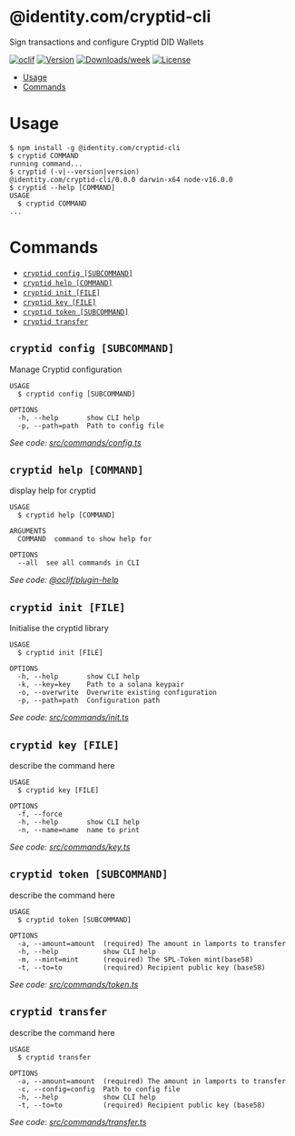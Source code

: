 @identity.com/cryptid-cli
=========================

Sign transactions and configure Cryptid DID Wallets

[![oclif](https://img.shields.io/badge/cli-oclif-brightgreen.svg)](https://oclif.io)
[![Version](https://img.shields.io/npm/v/@identity.com/cryptid-cli.svg)](https://npmjs.org/package/@identity.com/cryptid-cli)
[![Downloads/week](https://img.shields.io/npm/dw/@identity.com/cryptid-cli.svg)](https://npmjs.org/package/@identity.com/cryptid-cli)
[![License](https://img.shields.io/npm/l/@identity.com/cryptid-cli.svg)](https://github.com/identity-com/cryptid/blob/master/package.json)

<!-- toc -->
* [Usage](#usage)
* [Commands](#commands)
<!-- tocstop -->
# Usage
<!-- usage -->
```sh-session
$ npm install -g @identity.com/cryptid-cli
$ cryptid COMMAND
running command...
$ cryptid (-v|--version|version)
@identity.com/cryptid-cli/0.0.0 darwin-x64 node-v16.0.0
$ cryptid --help [COMMAND]
USAGE
  $ cryptid COMMAND
...
```
<!-- usagestop -->
# Commands
<!-- commands -->
* [`cryptid config [SUBCOMMAND]`](#cryptid-config-subcommand)
* [`cryptid help [COMMAND]`](#cryptid-help-command)
* [`cryptid init [FILE]`](#cryptid-init-file)
* [`cryptid key [FILE]`](#cryptid-key-file)
* [`cryptid token [SUBCOMMAND]`](#cryptid-token-subcommand)
* [`cryptid transfer`](#cryptid-transfer)

## `cryptid config [SUBCOMMAND]`

Manage Cryptid configuration

```
USAGE
  $ cryptid config [SUBCOMMAND]

OPTIONS
  -h, --help       show CLI help
  -p, --path=path  Path to config file
```

_See code: [src/commands/config.ts](https://github.com/identity-com/cryptid/blob/v0.0.0/src/commands/config.ts)_

## `cryptid help [COMMAND]`

display help for cryptid

```
USAGE
  $ cryptid help [COMMAND]

ARGUMENTS
  COMMAND  command to show help for

OPTIONS
  --all  see all commands in CLI
```

_See code: [@oclif/plugin-help](https://github.com/oclif/plugin-help/blob/v3.2.3/src/commands/help.ts)_

## `cryptid init [FILE]`

Initialise the cryptid library

```
USAGE
  $ cryptid init [FILE]

OPTIONS
  -h, --help       show CLI help
  -k, --key=key    Path to a solana keypair
  -o, --overwrite  Overwrite existing configuration
  -p, --path=path  Configuration path
```

_See code: [src/commands/init.ts](https://github.com/identity-com/cryptid/blob/v0.0.0/src/commands/init.ts)_

## `cryptid key [FILE]`

describe the command here

```
USAGE
  $ cryptid key [FILE]

OPTIONS
  -f, --force
  -h, --help       show CLI help
  -n, --name=name  name to print
```

_See code: [src/commands/key.ts](https://github.com/identity-com/cryptid/blob/v0.0.0/src/commands/key.ts)_

## `cryptid token [SUBCOMMAND]`

describe the command here

```
USAGE
  $ cryptid token [SUBCOMMAND]

OPTIONS
  -a, --amount=amount  (required) The amount in lamports to transfer
  -h, --help           show CLI help
  -m, --mint=mint      (required) The SPL-Token mint(base58)
  -t, --to=to          (required) Recipient public key (base58)
```

_See code: [src/commands/token.ts](https://github.com/identity-com/cryptid/blob/v0.0.0/src/commands/token.ts)_

## `cryptid transfer`

describe the command here

```
USAGE
  $ cryptid transfer

OPTIONS
  -a, --amount=amount  (required) The amount in lamports to transfer
  -c, --config=config  Path to config file
  -h, --help           show CLI help
  -t, --to=to          (required) Recipient public key (base58)
```

_See code: [src/commands/transfer.ts](https://github.com/identity-com/cryptid/blob/v0.0.0/src/commands/transfer.ts)_
<!-- commandsstop -->
